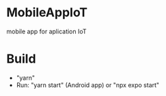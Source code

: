 # MobileAppIoT
mobile app for aplication IoT 
# Build
- "yarn"
- Run: "yarn start" (Android app) or "npx expo start"
